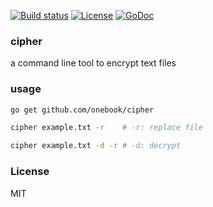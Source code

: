 [![Build status][travis-img]][travis-url]
[![License][license-img]][license-url]
[![GoDoc][doc-img]][doc-url]

### cipher
a command line tool to encrypt text files

### usage

```sh
go get github.com/onebook/cipher

cipher example.txt -r    # -r: replace file

cipher example.txt -d -r # -d: decrypt
```

### License
MIT

[travis-img]: https://img.shields.io/travis/onebook/cipher.svg?style=flat-square
[travis-url]: https://travis-ci.org/onebook/cipher
[license-img]: http://img.shields.io/badge/license-MIT-green.svg?style=flat-square
[license-url]: http://opensource.org/licenses/MIT
[doc-img]: http://img.shields.io/badge/GoDoc-reference-blue.svg?style=flat-square
[doc-url]: http://godoc.org/github.com/onebook/cipher
